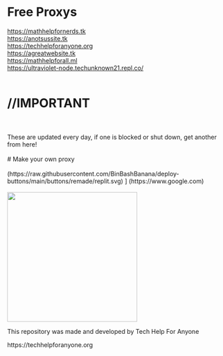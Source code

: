 # Free Proxys
<a href="https://mathhelpfornerds.tk" target="_blank">https://mathhelpfornerds.tk</a>
<br>
<a href="https://anotsussite.tk" target="_blank">https://anotsussite.tk</a>
<br>
<a href="https://techhelpforanyone.org" target="_blank">https://techhelpforanyone.org</a>
<br>
<a href="https://agreatwebsite.tk" target="_blank">https://agreatwebsite.tk</a>
<br>
<a href="https://mathhelpforall.ml" target="_blank">https://mathhelpforall.ml</a>
<br>
<a href="https://ultraviolet-node.techunknown21.repl.co/" target="_blank">https://ultraviolet-node.techunknown21.repl.co/</a>
<br>
<br>
# //IMPORTANT
<br>
<br>
These are updated every day, if one is blocked or shut down, get another from here!
<br>
<br>
# Make your own proxy
<br>
<br>
(https://raw.githubusercontent.com/BinBashBanana/deploy-buttons/main/buttons/remade/replit.svg) ] (https://www.google.com)
<br>
<br>
<a href="#">
<img src="https://techhelpforanyone.org/logo.png" width="300" height="300">
</a>
<p>This repository was made and developed by Tech Help For Anyone</p>
https://techhelpforanyone.org 
